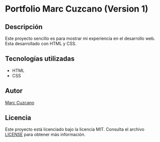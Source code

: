 # Portfolio Marc Cuzcano (Version 1)

## Descripción
Este proyecto sencillo es para mostrar mi experiencia en el desarrollo web. Esta desarrollado con HTML y CSS.

## Tecnologías utilizadas
- HTML
- CSS

## Autor
[Marc Cuzcano](https://github.com/marquis24)

## Licencia
Este proyecto está licenciado bajo la licencia MIT. Consulta el archivo [LICENSE](LICENSE) para obtener más información.
